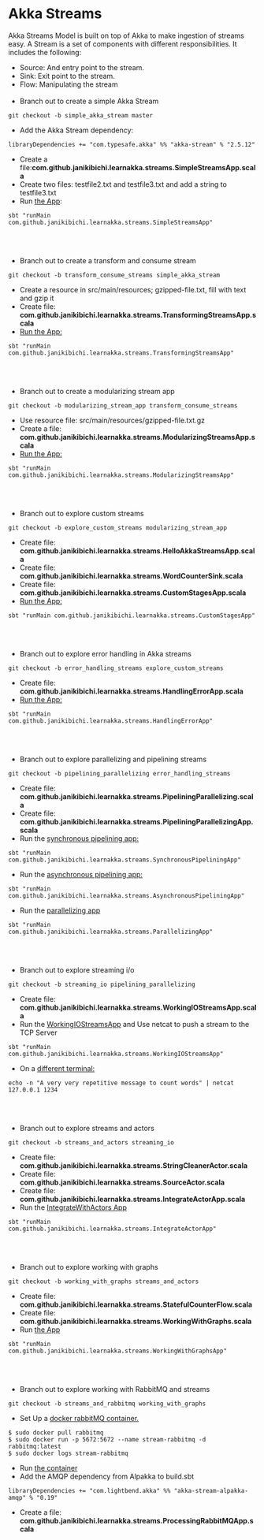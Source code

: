 # Akka Streams
Akka Streams Model is built on top of Akka to make ingestion of streams easy.
A Stream is a set of components with different responsibilities. It includes the following:
- Source: And entry point to the stream.
- Sink: Exit point to the stream.
- Flow: Manipulating the stream
<br><br>
- Branch out to create a simple Akka Stream 
````
git checkout -b simple_akka_stream master

````
- Add the Akka Stream dependency:
````
libraryDependencies += "com.typesafe.akka" %% "akka-stream" % "2.5.12"
````    
- Create a file:<b>com.github.janikibichi.learnakka.streams.SimpleStreamsApp.scala</b>
- Create two files: testfile2.txt and testfile3.txt and add a string to testfile3.txt
- Run [the App](https://asciinema.org/a/EF4w7zfNVxXq3EzP08OeGDbe7): 
````
sbt "runMain com.github.janikibichi.learnakka.streams.SimpleStreamsApp"
````
<br><br>
- Branch out to create a transform and consume stream
````
git checkout -b transform_consume_streams simple_akka_stream 

````
- Create a resource in src/main/resources; gzipped-file.txt, fill with text and gzip it
- Create file: <b>com.github.janikibichi.learnakka.streams.TransformingStreamsApp.scala</b>
- [Run the App:](https://asciinema.org/a/ORtz1GvYAGwLUrBYo6hEi1kuD)
````
sbt "runMain com.github.janikibichi.learnakka.streams.TransformingStreamsApp"
````
<br><br>
- Branch out to create a modularizing stream app
````
git checkout -b modularizing_stream_app transform_consume_streams
````
- Use resource file: src/main/resources/gzipped-file.txt.gz
- Create a file: <b>com.github.janikibichi.learnakka.streams.ModularizingStreamsApp.scala</b>
- [Run the App:](https://asciinema.org/a/88UssGhUkevST3VRSRRF2WX5e)
````
sbt "runMain com.github.janikibichi.learnakka.streams.ModularizingStreamsApp"
````
<br><br>
- Branch out to explore custom streams
````
git checkout -b explore_custom_streams modularizing_stream_app
````
- Create file: <b>com.github.janikibichi.learnakka.streams.HelloAkkaStreamsApp.scala</b>
- Create file: <b>com.github.janikibichi.learnakka.streams.WordCounterSink.scala</b>
- Create file: <b>com.github.janikibichi.learnakka.streams.CustomStagesApp.scala</b>
- [Run the App:](https://asciinema.org/a/Pv5vZJo4GkQahyWJByL6Vm2pY)
````
sbt "runMain com.github.janikibichi.learnakka.streams.CustomStagesApp"
````
<br><br>
- Branch out to explore error handling in Akka streams
````
git checkout -b error_handling_streams explore_custom_streams 
````
- Create file: <b>com.github.janikibichi.learnakka.streams.HandlingErrorApp.scala</b>
- [Run the App:](https://asciinema.org/a/J7pIe3P8b1ChRcVx9BrsuqNxj)
````
sbt "runMain com.github.janikibichi.learnakka.streams.HandlingErrorApp"
````
<br><br>
-  Branch out to explore parallelizing and pipelining streams
````
git checkout -b pipelining_parallelizing error_handling_streams
````
- Create file: <b>com.github.janikibichi.learnakka.streams.PipeliningParallelizing.scala</b>
- Create file: <b>com.github.janikibichi.learnakka.streams.PipeliningParallelizingApp.scala</b>
- Run the [synchronous pipelining app:](https://asciinema.org/a/IvHLrehI2l5E7XJCdl6Peb6oo)
````
sbt "runMain com.github.janikibichi.learnakka.streams.SynchronousPipeliningApp"
````
- Run the [asynchronous pipelining app:](https://asciinema.org/a/moIpj9PxpaaCgRco4OLTDLx6J)
````
sbt "runMain com.github.janikibichi.learnakka.streams.AsynchronousPipeliningApp"
````
- Run the [parallelizing app](https://asciinema.org/a/cRVrubTdIPfEPXiuwjbV5IRRb)
````
sbt "runMain com.github.janikibichi.learnakka.streams.ParallelizingApp"
````
<br><br>
- Branch out to explore streaming i/o
````
git checkout -b streaming_io pipelining_parallelizing 
````
- Create file: <b>com.github.janikibichi.learnakka.streams.WorkingIOStreamsApp.scala</b>
- Run the [WorkingIOStreamsApp]() and Use netcat to push a stream to the TCP Server
````
sbt "runMain com.github.janikibichi.learnakka.streams.WorkingIOStreamsApp"
````
- On a [different terminal:]()
````
echo -n "A very very repetitive message to count words" | netcat 127.0.0.1 1234
````
<br><br>
- Branch out to explore streams and actors
````
git checkout -b streams_and_actors streaming_io 
````
- Create file: <b>com.github.janikibichi.learnakka.streams.StringCleanerActor.scala</b>
- Create file: <b>com.github.janikibichi.learnakka.streams.SourceActor.scala</b>
- Create file: <b>com.github.janikibichi.learnakka.streams.IntegrateActorApp.scala</b>
- Run the [IntegrateWithActors App](https://asciinema.org/a/SJCMRE2clgUKXF3U7a1Fv72ab)
````
sbt "runMain com.github.janikibichi.learnakka.streams.IntegrateActorApp"
````
<br><br>
- Branch out to explore working with graphs
````
git checkout -b working_with_graphs streams_and_actors
````
- Create file: <b>com.github.janikibichi.learnakka.streams.StatefulCounterFlow.scala</b>
- Create file: <b>com.github.janikibichi.learnakka.streams.WorkingWithGraphs.scala</b>
- Run [the App](https://asciinema.org/a/iffde1NdmHrRbiaafUc4PyE2s)
````
sbt "runMain com.github.janikibichi.learnakka.streams.WorkingWithGraphsApp"
````
<br><br>
- Branch out to explore working with RabbitMQ and streams
````
git checkout -b streams_and_rabbitmq working_with_graphs
````
- Set Up a [docker rabbitMQ container.](https://hub.docker.com/_/rabbitmq/)
````
$ sudo docker pull rabbitmq
$ sudo docker run -p 5672:5672 --name stream-rabbitmq -d rabbitmq:latest
$ sudo docker logs stream-rabbitmq
````
- Run [the container](https://asciinema.org/a/LjYo95LS42Usdb1mDJ0z7y9nk)
- Add the AMQP dependency from Alpakka to build.sbt
````
libraryDependencies += "com.lightbend.akka" %% "akka-stream-alpakka-amqp" % "0.19"
````
- Create a file: <b>com.github.janikibichi.learnakka.streams.ProcessingRabbitMQApp.scala</b>
